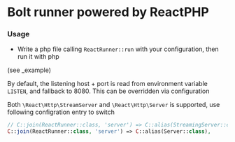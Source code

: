 Bolt runner powered by ReactPHP
===============================

### Usage

+ Write a php file calling `ReactRunner::run` with your configuration, then run it with php

(see _example)

By default, the listening host + port is read from environment variable `LISTEN`, and fallback to 8080. This can be overridden via configuration

Both `\React\Http\StreamServer` and `\React\Http\Server` is supported, use following configration entry to switch

```php
// C::join(ReactRunner::class, 'server') => C::alias(StreamingServer::class),
C::join(ReactRunner::class, 'server') => C::alias(Server::class),
```
